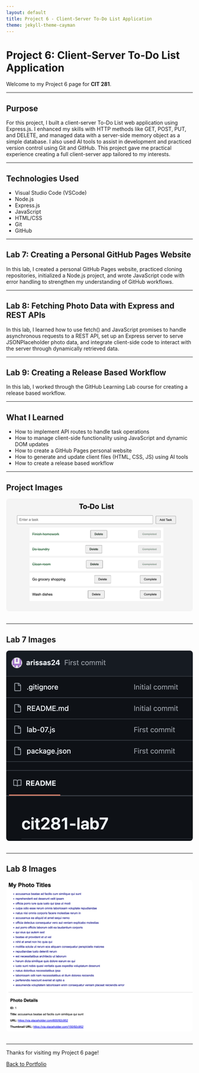 ```yaml
---
layout: default
title: Project 6 - Client-Server To-Do List Application
theme: jekyll-theme-cayman
---
```


# Project 6: Client-Server To-Do List Application

Welcome to my Project 6 page for **CIT 281**.

---

## Purpose

For this project, I built a client-server To-Do List web application using Express.js. I enhanced my skills with HTTP methods like GET, POST, PUT, and DELETE, and managed data with a server-side memory object as a simple database. I also used AI tools to assist in development and practiced version control using Git and GitHub. This project gave me practical experience creating a full client-server app tailored to my interests.

---

## Technologies Used

- Visual Studio Code (VSCode)
- Node.js
- Express.js
- JavaScript
- HTML/CSS
- Git
- GitHub

---

## Lab 7: Creating a Personal GitHub Pages Website

In this lab, I created a personal GitHub Pages website, practiced cloning repositories, initialized a Node.js project, and wrote JavaScript code with error handling to strengthen my understanding of GitHub workflows.

---

## Lab 8: Fetching Photo Data with Express and REST APIs

In this lab, I learned how to use fetch() and JavaScript promises to handle asynchronous requests to a REST API, set up an Express server to serve JSONPlaceholder photo data, and integrate client-side code to interact with the server through dynamically retrieved data.

---

## Lab 9: Creating a Release Based Workflow

In this lab, I worked through the GitHub Learning Lab course for creating a release based workflow.

---

## What I Learned

- How to implement API routes to handle task operations
- How to manage client-side functionality using JavaScript and dynamic DOM updates
- How to create a GitHub Pages personal website
- How to generate and update client files (HTML, CSS, JS) using AI tools
- How to create a release based workflow

---

## Project Images

<img src="assets/images/todolist.png" alt="Project Screenshot 1" style="max-width: 100%; border-radius: 8px; margin-bottom: 1rem;" />

---

## Lab 7 Images

<img src="assets/images/lab-07.png" alt="Lab 7 Screenshot 1" style="max-width: 100%; border-radius: 8px; margin-bottom: 1rem;" />

---

## Lab 8 Images

<img src="assets/images/lab-08.png" alt="Lab 8 Screenshot 1" style="max-width: 100%; border-radius: 8px; margin-bottom: 1rem;" />

---

Thanks for visiting my Project 6 page!

[Back to Portfolio](https://arissas24.github.io/)
